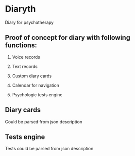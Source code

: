 # Diaryth

Diary for psychotherapy

## Proof of concept for diary with following functions:

1) Voice records

2) Text records

3) Custom diary cards

4) Calendar for navigation

5) Psychologic tests engine


## Diary cards

Could be parsed from json description

## Tests engine

Tests could be parsed from json description